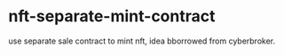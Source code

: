 # nft-separate-mint-contract
use separate sale contract to mint nft, idea bborrowed from cyberbroker.
